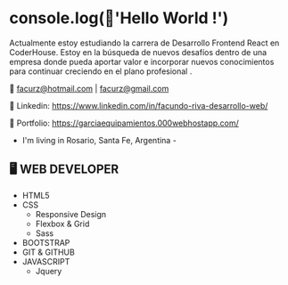 # console.log(:mega:'Hello World !')
Actualmente estoy estudiando la carrera de Desarrollo Frontend React en CoderHouse. 
Estoy en la búsqueda de nuevos desafíos dentro de una empresa donde pueda aportar valor e incorporar nuevos conocimientos para continuar creciendo en el plano profesional .

:e-mail: facurz@hotmail.com | facurz@gmail.com

:link: Linkedin: https://www.linkedin.com/in/facundo-riva-desarrollo-web/

:link: Portfolio: https://garciaequipamientos.000webhostapp.com/

* I'm living in Rosario, Santa Fe, Argentina -

## :desktop_computer: WEB DEVELOPER


* HTML5
* CSS
  * Responsive Design
  * Flexbox & Grid
  * Sass
* BOOTSTRAP 
* GIT & GITHUB
* JAVASCRIPT 
  * Jquery



